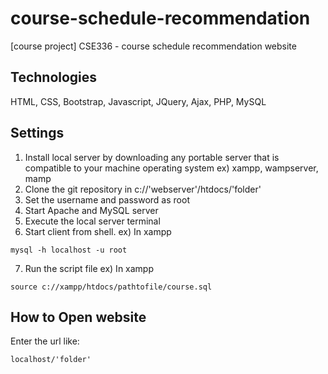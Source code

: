 # course-schedule-recommendation
[course project] CSE336 - course schedule recommendation website
## Technologies
HTML, CSS, Bootstrap, Javascript, JQuery, Ajax, PHP, MySQL
## Settings
1. Install local server by downloading any portable server that is compatible to your machine operating system
ex) xampp, wampserver, mamp
2. Clone the git repository in c://'webserver'/htdocs/'folder'
3. Set the username and password as root
4. Start Apache and MySQL server 
5. Execute the local server terminal
6. Start client from shell.
ex) In xampp
```
mysql -h localhost -u root
```
7. Run the script file
ex) In xampp
```
source c://xampp/htdocs/pathtofile/course.sql
```
## How to Open website
Enter the url like:
```
localhost/'folder'
```
